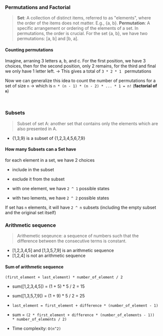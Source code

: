 ### Permutations and Factorial

> **Set**: A collection of distinct items, referred to as "elements", where the order of the items does not matter. E.g., {a, b}.
> **Permutation**: A specific arrangement or ordering of the elements of a set. In permutations, the order is crucial. For the set {a, b}, we have two permutations: [a, b] and [b, a].

#### Counting permutations

Imagine, arraning 3 letters a, b, and c.
For the first position, we have 3 choices, then for the second position, only 2 remains, for the third and final we only have 1 letter left. -> This gives a total of `3 * 2 * 1 ` permutations

Now we can generalize this idea to count the number of permutations for a set of size `n`
-> which is `n * (n - 1) * (n - 2) * ... * 1 = n!` (**factorial of `n`**)

<br />

### Subsets

> Subset of set A: another set that contains only the elements which are also presented in A.

- {1,3,9} is a subset of {1,2,3,4,5,6,7,9}

#### How many Subsets can a Set have

for each element in a set, we have 2 choices

- include in the subset
- exclude it from the subset

- with one element, we have `2 ^ 1` possible states
- with two lements, we have `2 ^ 2` possible states

If set has `n` elements, it will have `2 ^ n` subsets (including the empty subset and the original set itself)

### Arithmetic sequence

> Arithemetic seqeunce: a sequence of numbers such that the difference between the consecutive terms is constant.

- [1,2,3,4,5] and [1,3,5,7,9] is an arithmetic sequence
- [1,2,4] is not an arithmetic sequence

#### Sum of arithmetic sequence

`(first_element + last_element) * number_of_element / 2`

- sum([1,2,3,4,5]) = (1 + 5) \* 5 / 2 = 15
- sum([1,3,5,7,9]) = (1 + 9) \* 5 / 2 = 25

- `last_element = first_element + difference * (number_of_element - 1)`
- sum = `(2 * first_element + difference * (number_of_elements - 1)) * number_of_elements / 2)`
- Time complexity: `O(n^2)`
